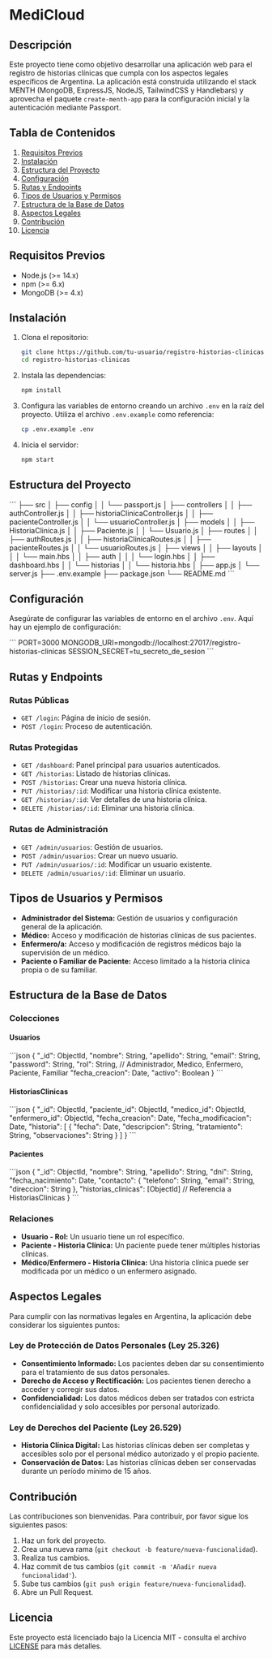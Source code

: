 # MediCloud
## Descripción

Este proyecto tiene como objetivo desarrollar una aplicación web para el registro de historias clínicas que cumpla con los aspectos legales específicos de Argentina. La aplicación está construida utilizando el stack MENTH (MongoDB, ExpressJS, NodeJS, TailwindCSS y Handlebars) y aprovecha el paquete `create-menth-app` para la configuración inicial y la autenticación mediante Passport.

## Tabla de Contenidos

1. [Requisitos Previos](#requisitos-previos)
2. [Instalación](#instalación)
3. [Estructura del Proyecto](#estructura-del-proyecto)
4. [Configuración](#configuración)
5. [Rutas y Endpoints](#rutas-y-endpoints)
6. [Tipos de Usuarios y Permisos](#tipos-de-usuarios-y-permisos)
7. [Estructura de la Base de Datos](#estructura-de-la-base-de-datos)
8. [Aspectos Legales](#aspectos-legales)
9. [Contribución](#contribución)
10. [Licencia](#licencia)

## Requisitos Previos

- Node.js (>= 14.x)
- npm (>= 6.x)
- MongoDB (>= 4.x)

## Instalación

1. Clona el repositorio:
    ```bash
    git clone https://github.com/tu-usuario/registro-historias-clinicas.git
    cd registro-historias-clinicas
    ```

2. Instala las dependencias:
    ```bash
    npm install
    ```

3. Configura las variables de entorno creando un archivo `.env` en la raíz del proyecto. Utiliza el archivo `.env.example` como referencia:
    ```bash
    cp .env.example .env
    ```

4. Inicia el servidor:
    ```bash
    npm start
    ```

## Estructura del Proyecto

\`\`\`
├── src
│   ├── config
│   │   └── passport.js
│   ├── controllers
│   │   ├── authController.js
│   │   ├── historiaClinicaController.js
│   │   ├── pacienteController.js
│   │   └── usuarioController.js
│   ├── models
│   │   ├── HistoriaClinica.js
│   │   ├── Paciente.js
│   │   └── Usuario.js
│   ├── routes
│   │   ├── authRoutes.js
│   │   ├── historiaClinicaRoutes.js
│   │   ├── pacienteRoutes.js
│   │   └── usuarioRoutes.js
│   ├── views
│   │   ├── layouts
│   │   │   └── main.hbs
│   │   ├── auth
│   │   │   └── login.hbs
│   │   ├── dashboard.hbs
│   │   └── historias
│   │       └── historia.hbs
│   ├── app.js
│   └── server.js
├── .env.example
├── package.json
└── README.md
\`\`\`

## Configuración

Asegúrate de configurar las variables de entorno en el archivo `.env`. Aquí hay un ejemplo de configuración:

\`\`\`
PORT=3000
MONGODB_URI=mongodb://localhost:27017/registro-historias-clinicas
SESSION_SECRET=tu_secreto_de_sesion
\`\`\`

## Rutas y Endpoints

### Rutas Públicas

- `GET /login`: Página de inicio de sesión.
- `POST /login`: Proceso de autenticación.

### Rutas Protegidas

- `GET /dashboard`: Panel principal para usuarios autenticados.
- `GET /historias`: Listado de historias clínicas.
- `POST /historias`: Crear una nueva historia clínica.
- `PUT /historias/:id`: Modificar una historia clínica existente.
- `GET /historias/:id`: Ver detalles de una historia clínica.
- `DELETE /historias/:id`: Eliminar una historia clínica.

### Rutas de Administración

- `GET /admin/usuarios`: Gestión de usuarios.
- `POST /admin/usuarios`: Crear un nuevo usuario.
- `PUT /admin/usuarios/:id`: Modificar un usuario existente.
- `DELETE /admin/usuarios/:id`: Eliminar un usuario.

## Tipos de Usuarios y Permisos

- **Administrador del Sistema:** Gestión de usuarios y configuración general de la aplicación.
- **Médico:** Acceso y modificación de historias clínicas de sus pacientes.
- **Enfermero/a:** Acceso y modificación de registros médicos bajo la supervisión de un médico.
- **Paciente o Familiar de Paciente:** Acceso limitado a la historia clínica propia o de su familiar.

## Estructura de la Base de Datos

### Colecciones

#### Usuarios

\`\`\`json
{
    "_id": ObjectId,
    "nombre": String,
    "apellido": String,
    "email": String,
    "password": String,
    "rol": String, // Administrador, Medico, Enfermero, Paciente, Familiar
    "fecha_creacion": Date,
    "activo": Boolean
}
\`\`\`

#### HistoriasClinicas

\`\`\`json
{
    "_id": ObjectId,
    "paciente_id": ObjectId,
    "medico_id": ObjectId,
    "enfermero_id": ObjectId,
    "fecha_creacion": Date,
    "fecha_modificacion": Date,
    "historia": [
        {
            "fecha": Date,
            "descripcion": String,
            "tratamiento": String,
            "observaciones": String
        }
    ]
}
\`\`\`

#### Pacientes

\`\`\`json
{
    "_id": ObjectId,
    "nombre": String,
    "apellido": String,
    "dni": String,
    "fecha_nacimiento": Date,
    "contacto": {
        "telefono": String,
        "email": String,
        "direccion": String
    },
    "historias_clinicas": [ObjectId] // Referencia a HistoriasClinicas
}
\`\`\`

### Relaciones

- **Usuario - Rol:** Un usuario tiene un rol específico.
- **Paciente - Historia Clínica:** Un paciente puede tener múltiples historias clínicas.
- **Médico/Enfermero - Historia Clínica:** Una historia clínica puede ser modificada por un médico o un enfermero asignado.

## Aspectos Legales

Para cumplir con las normativas legales en Argentina, la aplicación debe considerar los siguientes puntos:

### Ley de Protección de Datos Personales (Ley 25.326)

- **Consentimiento Informado:** Los pacientes deben dar su consentimiento para el tratamiento de sus datos personales.
- **Derecho de Acceso y Rectificación:** Los pacientes tienen derecho a acceder y corregir sus datos.
- **Confidencialidad:** Los datos médicos deben ser tratados con estricta confidencialidad y solo accesibles por personal autorizado.

### Ley de Derechos del Paciente (Ley 26.529)

- **Historia Clínica Digital:** Las historias clínicas deben ser completas y accesibles solo por el personal médico autorizado y el propio paciente.
- **Conservación de Datos:** Las historias clínicas deben ser conservadas durante un período mínimo de 15 años.

## Contribución

Las contribuciones son bienvenidas. Para contribuir, por favor sigue los siguientes pasos:

1. Haz un fork del proyecto.
2. Crea una nueva rama (`git checkout -b feature/nueva-funcionalidad`).
3. Realiza tus cambios.
4. Haz commit de tus cambios (`git commit -m 'Añadir nueva funcionalidad'`).
5. Sube tus cambios (`git push origin feature/nueva-funcionalidad`).
6. Abre un Pull Request.

## Licencia

Este proyecto está licenciado bajo la Licencia MIT - consulta el archivo [LICENSE](LICENSE) para más detalles.

